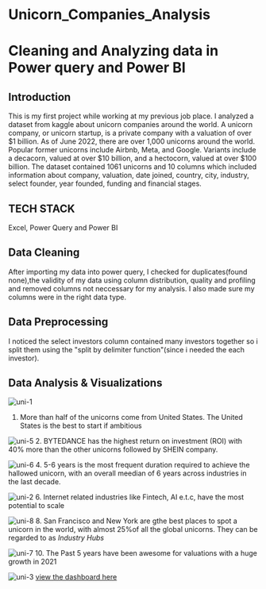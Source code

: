 # Unicorn_Companies_Analysis

# Cleaning and Analyzing data in Power query and Power BI
## Introduction
This is my first project while working at my previous job place. I analyzed a dataset from kaggle about unicorn companies around the world. A unicorn company, or unicorn startup, is a private company with a valuation of over $1 billion. As of June 2022, there are over 1,000 unicorns around the world. Popular former unicorns include Airbnb, Meta, and Google. Variants include a decacorn, valued at over $10 billion, and a hectocorn, valued at over $100 billion. The dataset contained 1061 unicorns and 10 columns which included information about company, valuation, date joined, country, city, industry, select founder, year founded, funding and financial stages.

## TECH STACK 
Excel, Power Query and Power BI

## Data Cleaning
After importing my data into power query, I checked for duplicates(found none),the validity of my data using column distribution, quality and profiling and removed columns not neccessary for my analysis. I also made sure my columns were in the right data type.
## Data Preprocessing
I noticed the select investors column contained many investors together so i split them using the "split by delimiter function"(since i needed the each investor).
## Data Analysis & Visualizations
![uni-1](https://user-images.githubusercontent.com/115374063/223216755-5e648cac-0eb4-41bb-8de6-ec12960e4bf0.png)
1. More than half of the unicorns come from United States. The United States is the best to start if ambitious

![uni-5](https://user-images.githubusercontent.com/115374063/194786970-5e72bce6-d1e7-4631-855c-547cee415c8d.png)
2. BYTEDANCE has the highest return on investment (ROI) with 40% more than the other unicorns followed by SHEIN company.

![uni-6](https://user-images.githubusercontent.com/115374063/194787089-024473ee-8c68-419c-8cfa-13dd0ab59b3e.png)
4. 5-6 years is the most frequent duration required to achieve the hallowed unicorn, with an overall meedian of 6 years across industries in the last decade.

![uni-2](https://user-images.githubusercontent.com/115374063/194787200-50ecbfa4-bc52-4060-8fa6-abba401a0d9f.png)
6. Internet related industries like Fintech, AI e.t.c, have the most potential to scale

![uni-8](https://user-images.githubusercontent.com/115374063/194787311-29122679-a030-453e-ad55-60622c117560.png)
8. San Francisco and New York are gthe best places to spot a unicorn in the world, with almost 25%of all the global unicorns. They can be regarded to as *Industry Hubs*

![uni-7](https://user-images.githubusercontent.com/115374063/194787415-890f8ce3-5db4-44b7-9417-be5e731aafa6.png)
10. The Past 5 years have been awesome for valuations with a huge growth in 2021

![uni-3](https://user-images.githubusercontent.com/115374063/194787476-6836e99c-4119-430a-b959-95cb65ce3b37.png)
[view the dashboard here](https://user-images.githubusercontent.com/115374063/194786711-e7901387-5943-474f-a11a-2a211bc9ead6.png)
